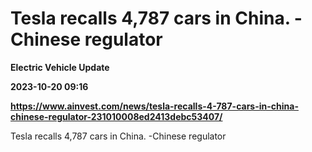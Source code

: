 # Tesla recalls 4,787 cars in China. -Chinese regulator
**Electric Vehicle Update**

**2023-10-20 09:16**

**https://www.ainvest.com/news/tesla-recalls-4-787-cars-in-china-chinese-regulator-231010008ed2413debc53407/**

Tesla recalls 4,787 cars in China. -Chinese regulator